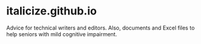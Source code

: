# italicize.github.io

Advice for technical writers and editors. Also, documents and Excel files to help seniors with mild cognitive impairment.
